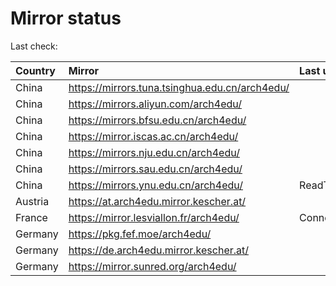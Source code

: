 <script src="./time.js"></script>
# Mirror status
Last check: <script type="text/javascript">localize(1696094028.8057473);</script>

|Country|Mirror|Last update|
|:------|:-----|:----------|
|China|https://mirrors.tuna.tsinghua.edu.cn/arch4edu/|<script type="text/javascript">localize(1696055411);</script>|
|China|https://mirrors.aliyun.com/arch4edu/|<script type="text/javascript">localize(1696055411);</script>|
|China|https://mirrors.bfsu.edu.cn/arch4edu/|<script type="text/javascript">localize(1695925802);</script>|
|China|https://mirror.iscas.ac.cn/arch4edu/|<script type="text/javascript">localize(1696055411);</script>|
|China|https://mirrors.nju.edu.cn/arch4edu/|<script type="text/javascript">localize(1696012303);</script>|
|China|https://mirrors.sau.edu.cn/arch4edu/|<script type="text/javascript">localize(1696055411);</script>|
|China|https://mirrors.ynu.edu.cn/arch4edu/|ReadTimeout|
|Austria|https://at.arch4edu.mirror.kescher.at/|<script type="text/javascript">localize(1696055411);</script>|
|France|https://mirror.lesviallon.fr/arch4edu/|ConnectTimeout|
|Germany|https://pkg.fef.moe/arch4edu/|<script type="text/javascript">localize(1696055411);</script>|
|Germany|https://de.arch4edu.mirror.kescher.at/|<script type="text/javascript">localize(1696055411);</script>|
|Germany|https://mirror.sunred.org/arch4edu/|<script type="text/javascript">localize(1696055411);</script>|

<script src="./tablefilter/tablefilter.js"></script>
<script src="./table.js"></script>